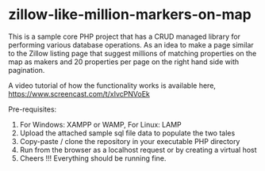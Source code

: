 # zillow-like-million-markers-on-map

This is a sample core PHP project that has a CRUD managed library for performing various database operations.
As an idea to make a page similar to the Zillow listing page that suggest millions of matching properties on the map as makers and 20 properties per page on the right hand side with pagination.

A video tutorial of how the functionality works is available here, https://www.screencast.com/t/xIvcPNVoEk

Pre-requisites:
1. For Windows: XAMPP or WAMP, For Linux: LAMP
2. Upload the attached sample sql file data to populate the two tales
3. Copy-paste / clone the repository in your executable PHP directory
4. Run from the browser as a localhost request or by creating a virtual host
5. Cheers !!! Everything should be running fine.
